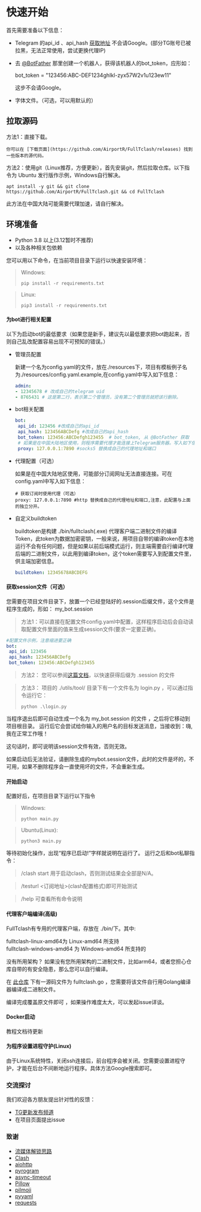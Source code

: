 # 快速开始

首先需要准备以下信息：

* Telegram 的api\_id 、api\_hash [获取地址](https://my.telegram.org/apps) 不会请Google。(部分TG账号已被拉黑，无法正常使用，尝试更换代理IP)
*   去 [@BotFather](https://t.me/BotFather) 那里创建一个机器人，获得该机器人的bot\_token，应形如：

    bot\_token = "123456:ABC-DEF1234ghIkl-zyx57W2v1u123ew11"

    这步不会请Google。
* 字体文件。（可选，可以用默认的）

## 拉取源码

方法1：直接下载。

```
你可以在 [下载页面](https://github.com/AirportR/FullTclash/releases) 找到一些版本的源代码。
```

方法2：使用git（Linux推荐，方便更新），首先安装git，然后拉取仓库。以下指令为 Ubuntu 发行版作示例，Windows自行解决。

```shell
apt install -y git && git clone https://github.com/AirportR/FullTclash.git && cd FullTclash
```

此方法在中国大陆可能需要代理加速，请自行解决。

## 环境准备

* Python 3.8 以上(3.12暂时不推荐)
* 以及各种相关包依赖

您可以用以下命令，在当前项目目录下运行以快速安装环境：

> Windows:
>
> ```shell
> pip install -r requirements.txt
> ```

> Linux:
>
> ```shell
> pip3 install -r requirements.txt
> ```

#### 为bot进行相关配置

以下为启动bot的最低要求（如果您是新手，建议先以最低要求把bot跑起来，否则自己乱改配置容易出现不可预知的错误。）

*   管理员配置

    新建一个名为config.yaml的文件，放在./resources下，项目有模板例子名为./resources/config.yaml.example,在config.yaml中写入如下信息：

    ```yaml
    admin:
    - 12345678 # 改成自己的telegram uid
    - 8765431 # 这是第二行，表示第二个管理员，没有第二个管理员就把该行删除。
    ```
*   bot相关配置

    ```yaml
    bot:
     api_id: 123456 #改成自己的api_id
     api_hash: 123456ABCDefg #改成自己的api_hash
     bot_token: 123456:ABCDefgh123455  # bot_token, 从 @BotFather 获取
     # 如果是在中国大陆地区使用，则程序需要代理才能连接上Telegram服务器。写入如下信息：
     proxy: 127.0.0.1:7890 #socks5 替换成自己的代理地址和端口
    ```
*   代理配置（可选）

    如果是在中国大陆地区使用，可能部分订阅网址无法直接连接。可在config.yaml中写入如下信息：

    ```
    # 获取订阅时使用代理（可选）
    proxy: 127.0.0.1:7890 #http 替换成自己的代理地址和端口,注意，此配置与上面的独立分开。
    ```
*   自定义buildtoken

    buildtoken是构建 ./bin/fulltclash(.exe) 代理客户端二进制文件的编译Token，此token为数据加密密钥，一般来说，用项目自带的编译token在本地运行不会有任何问题，但是如果以前后端模式运行，则主端需要自行编译代理后端的二进制文件，以此用到编译token，这个token需要写入到配置文件里，供主端加密信息。

    ```yaml
    buildtoken: 12345678ABCDEFG
    ```

#### 获取session文件（可选）

您需要在项目文件目录下，放置一个已经登陆好的.session后缀文件，这个文件是程序生成的，形如： my\_bot.session

> 方法1：可以直接在配置文件config.yaml中配置，这样程序启动后会自动读取配置文件里面的值来生成session文件(要求一定要正确)。

```yaml
#配置文件示例，注意缩进要正确
bot:
 api_id: 123456
 api_hash: 123456ABCDefg
 bot_token: 123456:ABCDefgh123455
```

> 方法2： 您可以参阅[这篇文档](https://docs.pyrogram.org/start/auth)，以快速获得后缀为 .session 的文件

> 方法3： 项目的 ./utils/tool/ 目录下有一个文件名为 login.py ，可以通过指令运行它：
>
> ```
> python .\login.py
> ```

当程序退出后即可自动生成一个名为 my\_bot.session 的文件 ，之后将它移动到项目根目录。 运行后它会尝试给你输入的用户名的目标发送消息，当接收到：嗨, 我在正常工作哦！

这句话时，即可说明该session文件有效，否则无效。

如果启动后无法验证，请删除生成的mybot.session文件，此时的文件是坏的，不可用，如果不删除程序会一直使用坏的文件，不会重新生成。

#### 开始启动

配置好后，在项目目录下运行以下指令

> Windows:
>
> ```shell
> python main.py
> ```

> Ubuntu(Linux):
>
> ```shell
> python3 main.py
> ```

等待初始化操作，出现“程序已启动!”字样就说明在运行了。 运行之后和bot私聊指令：

> /clash start 用于启动clash，否则测试结果会全部是N/A。

> /testurl <订阅地址>(clash配置格式)即可开始测试

> /help 可查看所有命令说明

#### 代理客户端编译(高级)

FullTclash有专用的代理客户端，存放在 ./bin/下。其中:

fulltclash-linux-amd64为 Linux-amd64 所支持\
fulltclash-windows-amd64 为 Windows-amd64 所支持的

没有所用架构？ 如果没有您所用架构的二进制文件，比如arm64，或者您担心仓库自带的有安全隐患，那么您可以自行编译。

在 [此仓库](https://github.com/AirportR/FullTCore) 下有一源码文件为 fulltclash.go ，您需要将该文件自行用Golang编译器编译成二进制文件。

编译完成覆盖原文件即可 ，如果操作难度太大，可以发起issue详谈。

#### Docker启动

教程文档待更新

#### 为程序设置进程守护(Linux)

由于Linux系统特性，关闭ssh连接后，前台程序会被关闭。您需要设置进程守护，才能在后台不间断地运行程序。具体方法Google搜索即可。

### 交流探讨

我们欢迎各方朋友提出针对性的反馈：

* [TG更新发布频道](https://t.me/FullTClash)
* 在项目页面提出issue

### 致谢

* [流媒体解锁思路](https://github.com/lmc999/RegionRestrictionCheck)
* [Clash](https://github.com/Dreamacro/clash)
* [aiohttp](https://github.com/aio-libs/aiohttp)
* [pyrogram](https://github.com/pyrogram/pyrogram)
* [async-timeout](https://github.com/aio-libs/async-timeout)
* [Pillow](https://github.com/python-pillow/Pillow)
* [pilmoji](https://github.com/jay3332/pilmoji)
* [pyyaml](https://github.com/yaml/pyyaml)
* [requests](https://github.com/psf/requests)

